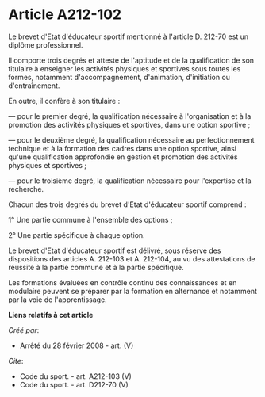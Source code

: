 # Article A212-102

Le brevet d'Etat d'éducateur sportif mentionné à l'article D. 212-70 est un diplôme professionnel. 

Il comporte trois degrés et atteste de l'aptitude et de la qualification de son titulaire à enseigner les activités physiques
et sportives sous toutes les formes, notamment d'accompagnement, d'animation, d'initiation ou d'entraînement. 

En outre, il confère à son titulaire : 

― pour le premier degré, la qualification nécessaire à l'organisation et à la promotion des activités physiques et sportives,
dans une option sportive ; 

― pour le deuxième degré, la qualification nécessaire au perfectionnement technique et à la formation des cadres dans une
option sportive, ainsi qu'une qualification approfondie en gestion et promotion des activités physiques et sportives ; 

― pour le troisième degré, la qualification nécessaire pour l'expertise et la recherche. 

Chacun des trois degrés du brevet d'Etat d'éducateur sportif comprend : 

1° Une partie commune à l'ensemble des options ; 

2° Une partie spécifique à chaque option. 

Le brevet d'Etat d'éducateur sportif est délivré, sous réserve des dispositions des articles A. 212-103 et A. 212-104, au vu
des attestations de réussite à la partie commune et à la partie spécifique. 

Les formations évaluées en contrôle continu des connaissances et en modulaire peuvent se préparer par la formation en
alternance et notamment par la voie de l'apprentissage.

**Liens relatifs à cet article**

_Créé par_:

  - Arrêté du 28 février 2008 - art. (V)

_Cite_:

  - Code du sport. - art. A212-103 (V)
  - Code du sport. - art. D212-70 (V)
